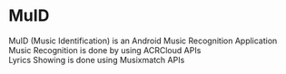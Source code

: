 # MuID
MuID (Music Identification) is an Android Music Recognition Application  
Music Recognition is done by using ACRCloud APIs  
Lyrics Showing is done using Musixmatch APIs  
